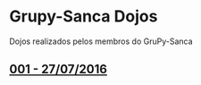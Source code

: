 # Grupy-Sanca Dojos
Dojos realizados pelos membros do GruPy-Sanca

## [001 - 27/07/2016](https://github.com/grupy-sanca/dojos/tree/master/001)
